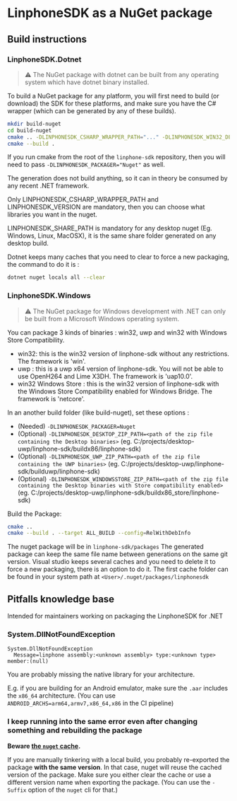 # LinphoneSDK as a NuGet package

## Build instructions

### LinphoneSDK.Dotnet

> ⚠ The NuGet package with dotnet can be built from any operating system which have dotnet binary installed.

To build a NuGet package for any platform, you will first need to build (or download) the SDK for these platforms, and make sure you have the C# wrapper (which can be generated by any of these builds).

```sh
mkdir build-nuget
cd build-nuget
cmake .. -DLINPHONESDK_CSHARP_WRAPPER_PATH="..." -DLINPHONESDK_WIN32_DESKTOP_PATH="..." -DLINPHONESDK_WIN64_DESKTOP_PATH="..." -DLINPHONESDK_OSX_FRAMEWORK_PATH="..." -DLINPHONESDK_LINUX_SO_PATH="..."  -DLINPHONESDK_SHARE_PATH="..." -DLINPHONESDK_ANDROID_AAR_PATH="..." -DLINPHONESDK_IOS_XCFRAMEWORK_PATH="..." -DLINPHONESDK_VERSION="..."
cmake --build .
```

If you run cmake from the root of the `linphone-sdk` repository, then you will need to pass `-DLINPHONESDK_PACKAGER="Nuget"` as well.

The generation does not build anything, so it can in theory be consumed by any recent .NET framework.

Only LINPHONESDK_CSHARP_WRAPPER_PATH and LINPHONESDK_VERSION are mandatory, then you can choose what libraries you want in the nuget.

LINPHONESDK_SHARE_PATH is mandatory for any desktop nuget (Eg. Windows, Linux, MacOSX), it is the same share folder generated on any desktop build.

Dotnet keeps many caches that you need to clear to force a new packaging, the command to do it is :
```sh
dotnet nuget locals all --clear
```

### LinphoneSDK.Windows

> ⚠ The NuGet package for Windows development with .NET can only be built from a Microsoft Windows operating system.

You can package 3 kinds of binaries : win32, uwp and win32 with Windows Store Compatibility.

- win32: this is the win32 version of linphone-sdk without any restrictions. The framework is 'win'.
- uwp : this is a uwp x64 version of linphone-sdk. You will not be able to use OpenH264 and Lime X3DH. The framework is 'uap10.0'.
- win32 Windows Store : this is the win32 version of linphone-sdk with the Windows Store Compatibility enabled for Windows Bridge. The framework is 'netcore'.

In an another build folder (like build-nuget), set these options :
- (Needed) `-DLINPHONESDK_PACKAGER=Nuget`
- (Optional) `-DLINPHONESDK_DESKTOP_ZIP_PATH=<path of the zip file containing the Desktop binaries>` (eg. C:/projects/desktop-uwp/linphone-sdk/buildx86/linphone-sdk) 
- (Optional) `-DLINPHONESDK_UWP_ZIP_PATH=<path of the zip file containing the UWP binaries>` (eg. C:/projects/desktop-uwp/linphone-sdk/builduwp/linphone-sdk)
- (Optional) `-DLINPHONESDK_WINDOWSSTORE_ZIP_PATH=<path of the zip file containing the Desktop binaries with Store compatibility enabled>` (eg. C:/projects/desktop-uwp/linphone-sdk/buildx86_store/linphone-sdk)

Build the Package:

```sh
cmake ..
cmake --build . --target ALL_BUILD --config=RelWithDebInfo
```

The nuget package will be in `linphone-sdk/packages`
The generated package can keep the same file name between generations on the same git version.
Visual studio keeps several caches and you need to delete it to force a new packaging, there is an option to do it.
The first cache folder can be found in your system path at `<User>/.nuget/packages/linphonesdk`

## Pitfalls knowledge base

Intended for maintainers working on packaging the LinphoneSDK for .NET

### System.DllNotFoundException

```
System.DllNotFoundException
  Message=linphone assembly:<unknown assembly> type:<unknown type> member:(null)
```

You are probably missing the native library for your architecture.

E.g. if you are building for an Android emulator, make sure the `.aar` includes the `x86_64` architecture. (You can use `ANDROID_ARCHS=arm64,armv7,x86_64,x86` in the CI pipeline)

### I keep running into the same error even after changing something and rebuilding the package

**Beware [the `nuget` cache].**

If you are manually tinkering with a local build, you probably re-exported the package **with the same version**. In that case, nuget will reuse the cached version of the package. Make sure you either clear the cache or use a different version name when exporting the package. (You can use the `-Suffix` option of the `nuget` cli for that.)

[the `nuget` cache]: https://docs.microsoft.com/en-us/nuget/Consume-Packages/managing-the-global-packages-and-cache-folders
